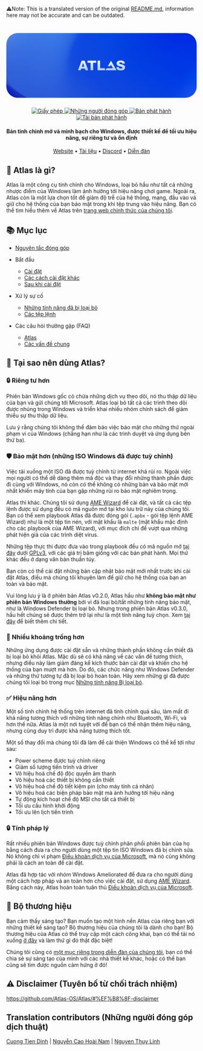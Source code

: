 ﻿⚠️Note: This is a translated version of the original [README.md](https://github.com/Atlas-OS/Atlas/blob/main/README.md), information here may not be accurate and can be outdated.
<h1 align="center">
  <a href="http://atlasos.net"><img src="https://github.com/Atlas-OS/branding/blob/main/github-banner.png" alt="Atlas" width="900" style="border-radius: 30px"></a>
</h1>
  <p align="center">
    <a href="https://github.com/Atlas-OS/Atlas/blob/main/LICENSE">
      <img alt="Giấy phép" src="https://img.shields.io/github/license/atlas-os/atlas?style=for-the-badge&logo=github&color=1A91FF"/>
    </a>
    <a href="https://github.com/Atlas-OS/Atlas/graphs/contributors">
      <img alt="Những người đóng góp" src="https://img.shields.io/github/contributors/atlas-os/atlas?style=for-the-badge&color=1A91FF" />
    </a>
    <a href="https://github.com/Atlas-OS/Atlas/releases/latest">
      <img alt="Bản phát hành" src="https://img.shields.io/github/release/atlas-os/atlas?style=for-the-badge&color=1A91FF" />
    </a>
    <a href="https://github.com/Atlas-OS/Atlas/releases">
      <img alt="Tải bản phát hành" src="https://img.shields.io/github/downloads/Atlas-OS/Atlas/total?style=for-the-badge&logo=github&color=1A91FF" />
    </a>
  </p>
<h4 align="center">Bản tinh chỉnh mở và minh bạch cho Windows, được thiết kế để tối ưu hiệu năng, sự riêng tư và ổn định</h4>

<p align="center">
  <a href="https://atlasos.net">Website</a>
  •
  <a href="https://docs.atlasos.net">Tài liệu</a>
  •
  <a href="https://discord.atlasos.net" target="_blank">Discord</a>
  •
  <a href="https://forum.atlasos.net">Diễn đàn</a>
</p>

## 🤔 **Atlas là gì?**

Atlas là một công cụ tinh chỉnh cho Windows, loại bỏ hầu như tất cả những nhược điểm của Windows làm ảnh hưởng tới hiệu năng chơi game.
Ngoài ra, Atlas còn là một lựa chọn tốt để giảm độ trễ của hệ thống, mạng, đầu vào và giữ cho hệ thống của bạn bảo mật trong khi tệp trung vào hiệu năng.
Bạn có thể tìm hiểu thêm về Atlas trên [trang web chính thức của chúng tôi](https://atlasos.net).

## 📚 **Mục lục**

- [Nguyên tắc đóng góp](https://docs.atlasos.net/contributions)

- Bắt đầu
  - [Cài đặt](https://docs.atlasos.net/getting-started/installation)
  - [Các cách cài đặt khác](https://docs.atlasos.net/getting-started/other-installation-methods/no-usb)
  - [Sau khi cài đặt](https://docs.atlasos.net/getting-started/post-installation/drivers)

- Xử lý sự cố
  - [Những tính năng đã bị loại bỏ](https://docs.atlasos.net/troubleshooting/removed-features)
  - [Các tệp lệnh](https://docs.atlasos.net/troubleshooting/scripts)

- Các câu hỏi thường gặp (FAQ)
  - [Atlas](https://atlasos.net/faq)
  - [Các vấn đề chung](https://docs.atlasos.net/troubleshooting/common-issues/hyper-v/)

## 👀 **Tại sao nên dùng Atlas?**

### 🔒 Riêng tư hơn
Phiên bản Windows gốc có chứa những dịch vụ theo dõi, nó thu thập dữ liệu của bạn và gửi chúng tới Microsoft.
Atlas loại bỏ tất cả các trình theo dõi được nhúng trong Windows và triển khai nhiều nhóm chính sách để giảm thiểu sự thu thập dữ liệu.

Lưu ý rằng chúng tôi không thể đảm bảo việc bảo mật cho những thứ ngoài phạm vi của Windows (chẳng hạn như là các trình duyệt và ứng dụng bên thứ ba).

### 🛡️ Bảo mật hơn (những ISO Windows đã được tuỳ chỉnh)
Việc tải xuống một ISO đã được tuỳ chỉnh từ internet khá rủi ro. Ngoài việc mọi người có thể dễ dàng thêm mã độc và thay đổi những thành phần được đi cùng với Windows, nó còn có thể không có những bản vá bảo mật mới nhất khiến máy tính của bạn gặp những rủi ro bảo mật nghiêm trọng.

Atlas thì khác. Chúng tôi sử dụng [AME Wizard](https://ameliorated.io) để cài đặt, và tất cả các tệp lệnh được sử dụng đều có mã nguồn mở tại kho lưu trữ này của chúng tôi. Bạn có thể xem playbook Atlas đã được đóng gói (`.apbx` - gói tệp lệnh AME Wizard) như là một tệp tin nén, với mật khẩu là `malte` (mật khẩu mặc định cho các playbook của AME Wizard), với mục đích chỉ để vượt qua những phát hiện giả của các trình diệt virus.

Những tệp thực thi được đưa vào trong playbook đều có mã nguồn mở [tại đây](https://github.com/Atlas-OS/Atlas-Utilities) dưới [GPLv3](https://github.com/Atlas-OS/Atlas-Utilities/blob/main/LICENSE), với các giá trị băm giống với các bản phát hành. Mọi thứ khác đều ở dạng văn bản thuần túy.

Bạn còn có thể cài đặt những bản cập nhật bảo mật mới nhất trước khi cài đặt Atlas, điều mà chúng tôi khuyên làm để giữ cho hệ thống của bạn an toàn và bảo mật.

Vui lòng lưu ý là ở phiên bản Atlas v0.2.0, Atlas hầu như **không bảo mật như phiên bản Windows thường** bởi vì đã loại bỏ/tắt những tính năng bảo mật, như là Windows Defender bị loại bỏ. Nhưng trong phiên bản Atlas v0.3.0, hầu hết chúng sẽ được thêm trở lại như là một tính năng tuỳ chọn. Xem [tại đây](https://docs.atlasos.net/troubleshooting/removed-features/) để biết thêm chi tiết.

### 🚀 Nhiều khoảng trống hơn
Những ứng dụng được cài đặt sẵn và những thành phần không cần thiết đã bị loại bỏ khỏi Atlas. Mặc dù sẽ có khả năng về các vấn đề tương thích, nhưng điều này làm giảm đáng kể kích thước bản cài đặt và khiến cho hệ thống của bạn mượt mà hơn. Do đó, các chức năng như Windows Defender và những thứ tương tự đã bị loại bỏ hoàn toàn. Hãy xem những gì đã được chúng tôi loại bỏ trong mục [Những tính năng Bị loại bỏ](https://docs.atlasos.net/troubleshooting/removed-features).

### ✅ Hiệu năng hơn
Một số tinh chỉnh hệ thống trên internet đã tinh chỉnh quá sâu, làm mất đi khả năng tương thích với những tính năng chính như Bluetooth, Wi-Fi, và hơn thế nữa. Atlas là một nơi tuyệt vời để bạn có thể nhận thêm hiệu năng, nhưng cũng duy trì được khả năng tương thích tốt.

Một số thay đổi mà chúng tôi đã làm để cải thiện Windows có thể kể tới như sau:

- Power scheme được tuỳ chỉnh riêng
- Giảm số lượng tiến trình và driver
- Vô hiệu hoá chế độ độc quyền âm thanh
- Vô hiệu hoá các thiết bị không cần thiết
- Vô hiệu hoá chế độ tiết kiệm pin (cho máy tính cá nhân)
- Vô hiệu hoá các biện pháp bảo mật mà ảnh hưởng tới hiệu năng
- Tự động kích hoạt chế độ MSI cho tất cả thiết bị
- Tối ưu cấu hình khởi động
- Tối ưu lên lịch tiến trình

### 🔒 Tính pháp lý
Rất nhiều phiên bản Windows được tuỳ chỉnh phân phối phiên bản của họ bằng cách đưa ra cho người dùng một tệp tin ISO Windows đã bị chỉnh sửa. Nó không chỉ vi phạm [Điều khoản dịch vụ của Microsoft](https://www.microsoft.com/en-us/Useterms/Retail/Windows/10/UseTerms_Retail_Windows_10_English.htm), mà nó cũng không phải là cách an toàn để cài đặt.

Atlas đã hợp tác với nhóm Windows Ameliorated để đưa ra cho người dùng một cách hợp pháp và an toàn hơn cho việc cài đặt, sử dụng [AME Wizard](https://ameliorated.io). Bằng cách này, Atlas hoàn toàn tuân thủ [Điều khoản dịch vụ của Microsoft](https://www.microsoft.com/en-us/Useterms/Retail/Windows/10/UseTerms_Retail_Windows_10_English.htm).

## 🎨 Bộ thương hiệu
Bạn cảm thấy sáng tạo? Bạn muốn tạo một hình nền Atlas của riêng bạn với những thiết kế sáng tạo? Bộ thương hiệu của chúng tôi là dành cho bạn!
Bộ thương hiệu của Atlas có thể truy cập một cách công khai, bạn có thể tải nó xuống [ở đây](https://github.com/Atlas-OS/branding/archive/refs/heads/main.zip) và làm thứ gì đó thật đặc biệt!

Chúng tôi cũng có [một mục riêng trong diễn đàn của chúng tôi](https://forum.atlasos.net/t/art-showcase), bạn có thể chia sẻ sự sáng tạo của mình với các nhà thiết kế khác, hoặc có thể bạn cũng sẽ tìm được nguồn cảm hứng ở đó!

## ⚠️ Disclaimer (Tuyên bố từ chối trách nhiệm)
https://github.com/Atlas-OS/Atlas/#%EF%B8%8F-disclaimer

## Translation contributors (Những người đóng góp dịch thuật)
[Cuong Tien Dinh](https://github.com/dtcu0ng) | 
[Nguyễn Cao Hoài Nam](https://github.com/sant1ago-da-hanoi) | 
[Nguyen Thuy Linh](https://github.com/WhiteSnow00)
